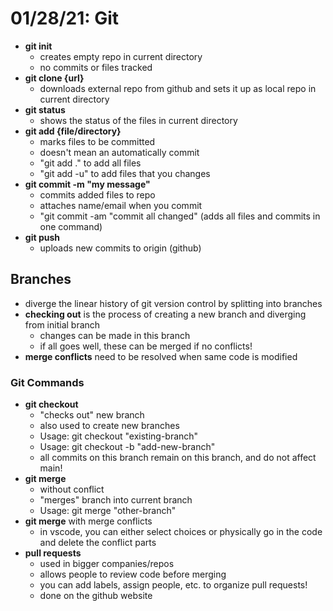 # 01/28/21: Git

- **git init**
    - creates empty repo in current directory
    - no commits or files tracked
- **git clone {url}**
    - downloads external repo from github and sets it up as local repo in current directory
- **git status**
    - shows the status of the files in current directory 
- **git add {file/directory}**
    - marks files to be committed 
    - doesn't mean an automatically commit 
    - "git add ." to add all files
    - "git add -u" to add files that you changes 
- **git commit -m "my message"**
    - commits added files to repo
    - attaches name/email when you commit 
    - "git commit -am "commit all changed" (adds all files and commits in one command)
- **git push**
    - uploads new commits to origin (github)

## Branches
- diverge the linear history of git version control by splitting into branches
- **checking out** is the process of creating a new branch and diverging from initial branch
    - changes can be made in this branch 
    - if all goes well, these can be merged if no conflicts! 
- **merge conflicts** need to be resolved when same code is modified 

### Git Commands
- **git checkout**
    - "checks out" new branch
    - also used to create new branches
    - Usage: git checkout "existing-branch"
    - Usage: git checkout -b "add-new-branch"
    - all commits on this branch remain on this branch, and do not affect main! 
- **git merge**
    - without conflict
    - "merges" branch into current branch
    - Usage: git merge "other-branch" 
- **git merge** with merge conflicts
    - in vscode, you can either select choices or physically go in the code and delete the conflict parts 
- **pull requests**
    - used in bigger companies/repos
    - allows people to review code before merging
    - you can add labels, assign people, etc. to organize pull requests! 
    - done on the github website